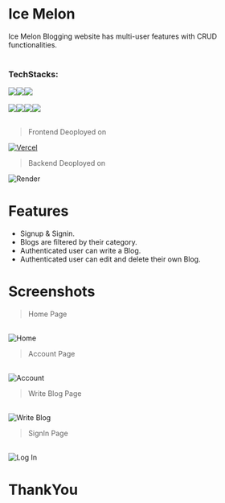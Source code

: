 # Ice Melon
Ice Melon Blogging website has multi-user features with CRUD functionalities.
<br><br>
<h3 align="left">TechStacks:</h3>
<div align='left' style="display: flex;" >
    <img src="https://img.shields.io/badge/Next.js-black?style=for-the-badge&logo=next.js&logoColor=white" />
    <img src="https://img.shields.io/badge/typescript-%23007ACC.svg?style=for-the-badge&logo=typescript&logoColor=white" />
    <img src="https://img.shields.io/badge/chakra-%234ED1C5.svg?style=for-the-badge&logo=chakraui&logoColor=white" />
  </div><br />
  <div align='left' style="display: flex;" >
    <img src="https://img.shields.io/badge/Node.js-43853D?style=for-the-badge&logo=node.js&logoColor=white" />
    <img src="https://img.shields.io/badge/Express.js-404D59?style=for-the-badge" />
    <img src="https://img.shields.io/badge/MongoDB-2e542d?style=for-the-badge&logo=mongodb&logoColor=white" />
    <img src="https://img.shields.io/badge/JWT-black?style=for-the-badge&logo=JSON%20web%20tokens" />
  </div><br />


<blockquote>Frontend Deoployed on</blockquote>

<a href="https://ice-melon.vercel.app" target='_blank'>
<img src="https://img.shields.io/badge/vercel-%23000000.svg?style=for-the-badge&logo=vercel&logoColor=white" alt="Vercel"  />
</a>
<br>

<blockquote>Backend Deoployed on</blockquote>

<img src="https://img.shields.io/badge/Render-FE3B7.svg?style=for-the-badge&logo=render&logoColor=black" alt="Render"/>
<br>

# Features
- Signup & Signin.
- Blogs are filtered by their category.
- Authenticated user can write a Blog.
- Authenticated user can edit and delete their own Blog.

# Screenshots
<blockquote>Home Page</blockquote>
<br>
<img src="https://i.ibb.co/TYqLBMf/ICEMELON.png" alt="Home"
    border="0" />

<br>

<blockquote>Account Page</blockquote>
<br>
<img src="https://i.ibb.co/tPKv1bZ/ICEMELON.png" alt="Account"
    border="0" />
<br>

<blockquote>Write Blog Page</blockquote>
<br>
<img src="https://i.ibb.co/wB7N6nf/IC.png" alt="Write Blog"
    border="0" />
<br>


<blockquote>SignIn Page</blockquote>
<br>
<img src="https://i.ibb.co/p3c1G88/ICEMELON.png" alt="Log In"
    border="0" />
<br>

# ThankYou
